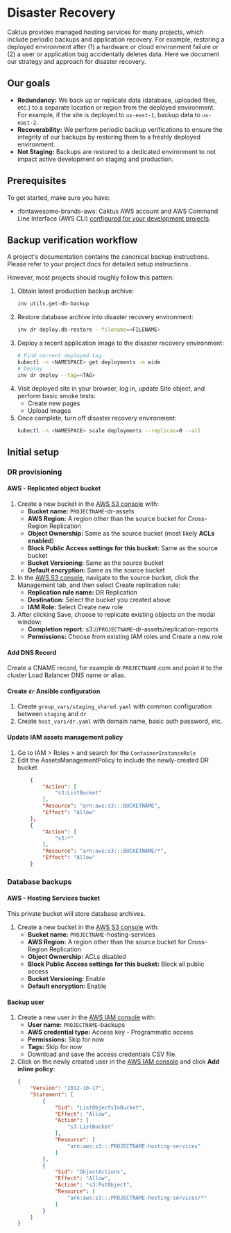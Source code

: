 # Disaster Recovery

Caktus provides managed hosting services for many projects, which include periodic backups and application recovery. For example, restoring a deployed environment after (1) a hardware or cloud environment failure or (2) a user or application bug accidentally deletes data. Here we document our strategy and approach for disaster recovery.

## Our goals

* **Redundancy:** We back up or replicate data (database, uploaded files, etc.) to a separate location or region from the deployed environment. For example, if the site is deployed to `us-east-1`, backup data to `us-east-2`.
* **Recoverability:** We perform periodic backup verifications to ensure the integrity of our backups by restoring them to a freshly deployed environment.
* **Not Staging:** Backups are restored to a dedicated environment to not impact active development on staging and production.

## Prerequisites

To get started, make sure you have:

* :fontawesome-brands-aws: Caktus AWS account and AWS Command Line Interface (AWS CLI) [configured for your development projects](../developer-onboarding/AWS.md).

## Backup verification workflow

A project's documentation contains the canonical backup instructions. Please refer to your project docs for detailed setup instructions.

However, most projects should roughly follow this pattern:

1. Obtain latest production backup archive:
   ```sh
   inv utils.get-db-backup
   ```
2. Restore database archive into disaster recovery environment:
   ```sh
   inv dr deploy.db-restore --filename=<FILENAME>
   ```
3. Deploy a recent application image to the disaster recovery environment:
   ```sh
   # Find current deployed tag
   kubectl -n <NAMESPACE> get deployments -o wide
   # Deploy
   inv dr deploy --tag=<TAG>
   ```
4. Visit deployed site in your browser, log in, update Site object, and perform basic smoke tests:
    * Create new pages
    * Upload images
5. Once complete, turn off disaster recovery environment:
   ```sh
   kubectl -n <NAMESPACE> scale deployments --replicas=0 --all
   ```

## Initial setup

### DR provisioning

#### AWS - Replicated object bucket

1. Create a new bucket in the [AWS S3 console](https://s3.console.aws.amazon.com/s3/bucket/create) with:
    * **Bucket name:** `PROJECTNAME`-dr-assets
    * **AWS Region:** A region other than the source bucket for Cross-Region Replication
    * **Object Ownership:** Same as the source bucket (most likely **ACLs enabled**)
    * **Block Public Access settings for this bucket:** Same as the source bucket
    * **Bucket Versioning:** Same as the source bucket
    * **Default encryption:** Same as the source bucket
2. In the [AWS S3 console](https://s3.console.aws.amazon.com/s3/buckets), navigate to the source bucket, click the Management tab, and then select Create replication rule: 
    * **Replication rule name:** DR Replication
    * **Destination:** Select the bucket you created above
    * **IAM Role:** Select Create new role
3. After clicking Save, choose to replicate existing objects on the modal window:
    * **Completion report:** s3://`PROJECTNAME`-dr-assets/replication-reports
    * **Permissions:** Choose from existing IAM roles and Create a new role

#### Add DNS Record

Create a CNAME record, for example dr.`PROJECTNAME`.com and point it to the cluster Load Balancer DNS name or alias. 

#### Create `dr` Ansible configuration

1. Create `group_vars/staging_shared.yaml` with common configuration between `staging` and `dr`
2. Create `host_vars/dr.yaml` with domain name, basic auth password, etc.

#### Update IAM assets management policy
1. Go to IAM > Roles > and search for the  `ContainerInstanceRole`
2. Edit the AssetsManagementPolicy to include the newly-created DR bucket
    ```json
        {
            "Action": [
                "s3:ListBucket"
            ],
            "Resource": "arn:aws:s3:::BUCKETNAME",
            "Effect": "Allow"
        },
        {
            "Action": [
                "s3:*"
            ],
            "Resource": "arn:aws:s3:::BUCKETNAME/*",
            "Effect": "Allow"
        }
    ```

### Database backups

#### AWS - Hosting Services bucket

This private bucket will store database archives.

1. Create a new bucket in the [AWS S3 console](https://s3.console.aws.amazon.com/s3/bucket/create) with:
    * **Bucket name:** `PROJECTNAME`-hosting-services
    * **AWS Region:** A region other than the source bucket for Cross-Region Replication
    * **Object Ownership:** ACLs disabled
    * **Block Public Access settings for this bucket:** Block all public access
    * **Bucket Versioning:** Enable
    * **Default encryption:** Enable

#### Backup user

1. Create a new user in the [AWS IAM console](https://us-east-1.console.aws.amazon.com/iam/home#/users$new?step=details) with:
    *  **User name:** `PROJECTNAME`-backups
    *  **AWS credential type:** Access key - Programmatic access
    *  **Permissions:** Skip for now
    *  **Tags:** Skip for now
    *  Download and save the access credentials CSV file.
2. Click on the newly created user in the [AWS IAM console](https://us-east-1.console.aws.amazon.com/iamv2/home#/users) and click **Add inline policy**:
    ```json
    {
        "Version": "2012-10-17",
        "Statement": [
            {
                "Sid": "ListObjectsInBucket",
                "Effect": "Allow",
                "Action": [
                    "s3:ListBucket"
                ],
                "Resource": [
                    "arn:aws:s3:::PROJECTNAME-hosting-services"
                ]
            },
            {
                "Sid": "ObjectActions",
                "Effect": "Allow",
                "Action": "s3:PutObject",
                "Resource": [
                    "arn:aws:s3:::PROJECTNAME-hosting-services/*"
                ]
            }
        ]
    }
    ```
